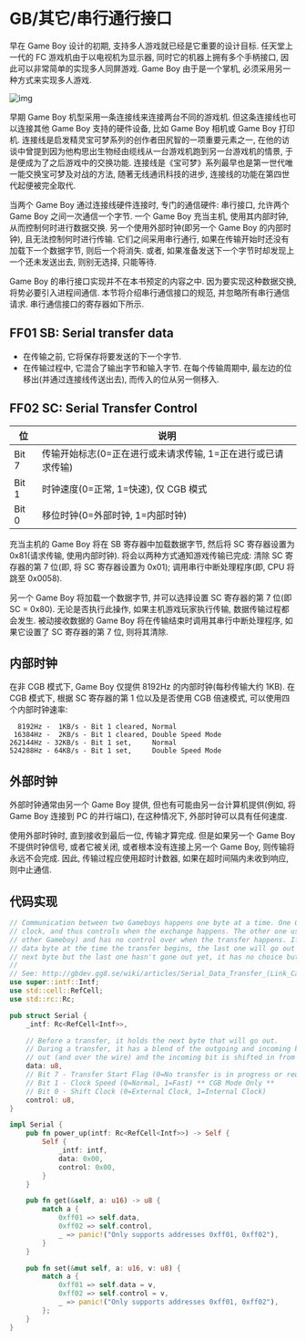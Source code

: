 # GB/其它/串行通行接口

早在 Game Boy 设计的初期, 支持多人游戏就已经是它重要的设计目标. 任天堂上一代的 FC 游戏机由于以电视机为显示器, 同时它的机器上拥有多个手柄接口, 因此可以非常简单的实现多人同屏游戏. Game Boy 由于是一个掌机, 必须采用另一种方式来实现多人游戏.

![img](/img/gameboy/other/serial/game_link_cable.png)

早期 Game Boy 机型采用一条连接线来连接两台不同的游戏机. 但这条连接线也可以连接其他 Game Boy 支持的硬件设备, 比如 Game Boy 相机或 Game Boy 打印机. 连接线是启发精灵宝可梦系列的创作者田尻智的一项重要元素之一, 在他的访谈中曾提到因为他构思出生物经由缆线从一台游戏机跑到另一台游戏机的情景, 于是便成为了之后游戏中的交换功能. 连接线是《宝可梦》系列最早也是第一世代唯一能交换宝可梦及对战的方法, 随著无线通讯科技的进步, 连接线的功能在第四世代起便被完全取代.

当两个 Game Boy 通过连接线硬件连接时, 专门的通信硬件: 串行接口, 允许两个 Game Boy 之间一次通信一个字节. 一个 Game Boy 充当主机, 使用其内部时钟, 从而控制何时进行数据交换. 另一个使用外部时钟(即另一个 Game Boy 的内部时钟), 且无法控制何时进行传输. 它们之间采用串行通行, 如果在传输开始时还没有加载下一个数据字节, 则后一个将消失. 或者, 如果准备发送下一个字节时却发现上一个还未发送出去, 则别无选择, 只能等待.

Game Boy 的串行接口实现并不在本书预定的内容之中. 因为要实现这种数据交换, 将势必要引入进程间通信. 本节将介绍串行通信接口的规范, 并忽略所有串行通信请求. 串行通信接口的寄存器如下所示.

## FF01 SB: Serial transfer data

- 在传输之前, 它将保存将要发送的下一个字节.
- 在传输过程中, 它混合了输出字节和输入字节. 在每个传输周期中, 最左边的位移出(并通过连接线传送出去), 而传入的位从另一侧移入.

## FF02 SC: Serial Transfer Control

|  位   |                             说明                             |
| ----- | ------------------------------------------------------------ |
| Bit 7 | 传输开始标志(0=正在进行或未请求传输, 1=正在进行或已请求传输) |
| Bit 1 | 时钟速度(0=正常, 1=快速), 仅 CGB 模式                        |
| Bit 0 | 移位时钟(0=外部时钟, 1=内部时钟)                             |

充当主机的 Game Boy 将在 SB 寄存器中加载数据字节, 然后将 SC 寄存器设置为 0x81(请求传输, 使用内部时钟). 将会以两种方式通知游戏传输已完成: 清除 SC 寄存器的第 7 位(即, 将 SC 寄存器设置为 0x01); 调用串行中断处理程序(即, CPU 将跳至 0x0058).

另一个 Game Boy 将加载一个数据字节, 并可以选择设置 SC 寄存器的第 7 位(即SC = 0x80). 无论是否执行此操作, 如果主机游戏玩家执行传输, 数据传输过程都会发生. 被动接收数据的 Game Boy 将在传输结束时调用其串行中断处理程序, 如果它设置了 SC 寄存器的第 7 位, 则将其清除.

## 内部时钟

在非 CGB 模式下, Game Boy 仅提供 8192Hz 的内部时钟(每秒传输大约 1KB). 在 CGB 模式下, 根据 SC 寄存器的第 1 位以及是否使用 CGB 倍速模式, 可以使用四个内部时钟速率:

```no-highlight
  8192Hz -  1KB/s - Bit 1 cleared, Normal
 16384Hz -  2KB/s - Bit 1 cleared, Double Speed Mode
262144Hz - 32KB/s - Bit 1 set,     Normal
524288Hz - 64KB/s - Bit 1 set,     Double Speed Mode
```

## 外部时钟

外部时钟通常由另一个 Game Boy 提供, 但也有可能由另一台计算机提供(例如, 将 Game Boy 连接到 PC 的并行端口), 在这种情况下, 外部时钟可以具有任何速度.

使用外部时钟时, 直到接收到最后一位, 传输才算完成. 但是如果另一个 Game Boy 不提供时钟信号, 或者它被关闭, 或者根本没有连接上另一个 Game Boy, 则传输将永远不会完成. 因此, 传输过程应使用超时计数器, 如果在超时间隔内未收到响应, 则中止通信.

## 代码实现

```rs
// Communication between two Gameboys happens one byte at a time. One Gameboy acts as the master, uses its internal
// clock, and thus controls when the exchange happens. The other one uses an external clock (i.e., the one inside the
// other Gameboy) and has no control over when the transfer happens. If it hasn't gotten around to loading up the next
// data byte at the time the transfer begins, the last one will go out again. Alternately, if it's ready to send the
// next byte but the last one hasn't gone out yet, it has no choice but to wait.
//
// See: http://gbdev.gg8.se/wiki/articles/Serial_Data_Transfer_(Link_Cable)
use super::intf::Intf;
use std::cell::RefCell;
use std::rc::Rc;

pub struct Serial {
    _intf: Rc<RefCell<Intf>>,

    // Before a transfer, it holds the next byte that will go out.
    // During a transfer, it has a blend of the outgoing and incoming bytes. Each cycle, the leftmost bit is shifted
    // out (and over the wire) and the incoming bit is shifted in from the other side:
    data: u8,
    // Bit 7 - Transfer Start Flag (0=No transfer is in progress or requested, 1=Transfer in progress, or requested)
    // Bit 1 - Clock Speed (0=Normal, 1=Fast) ** CGB Mode Only **
    // Bit 0 - Shift Clock (0=External Clock, 1=Internal Clock)
    control: u8,
}

impl Serial {
    pub fn power_up(intf: Rc<RefCell<Intf>>) -> Self {
        Self {
            _intf: intf,
            data: 0x00,
            control: 0x00,
        }
    }

    pub fn get(&self, a: u16) -> u8 {
        match a {
            0xff01 => self.data,
            0xff02 => self.control,
            _ => panic!("Only supports addresses 0xff01, 0xff02"),
        }
    }

    pub fn set(&mut self, a: u16, v: u8) {
        match a {
            0xff01 => self.data = v,
            0xff02 => self.control = v,
            _ => panic!("Only supports addresses 0xff01, 0xff02"),
        };
    }
}
```
